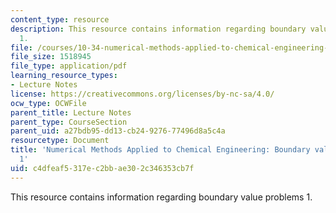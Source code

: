 ```yaml
---
content_type: resource
description: This resource contains information regarding boundary value problems
  1.
file: /courses/10-34-numerical-methods-applied-to-chemical-engineering-fall-2015/c4dfeaf5317ec2bbae302c346353cb7f_MIT10_34F15_Lec19.pdf
file_size: 1518945
file_type: application/pdf
learning_resource_types:
- Lecture Notes
license: https://creativecommons.org/licenses/by-nc-sa/4.0/
ocw_type: OCWFile
parent_title: Lecture Notes
parent_type: CourseSection
parent_uid: a27bdb95-dd13-cb24-9276-77496d8a5c4a
resourcetype: Document
title: 'Numerical Methods Applied to Chemical Engineering: Boundary value problems
  1'
uid: c4dfeaf5-317e-c2bb-ae30-2c346353cb7f
---
```

This resource contains information regarding boundary value problems 1.
